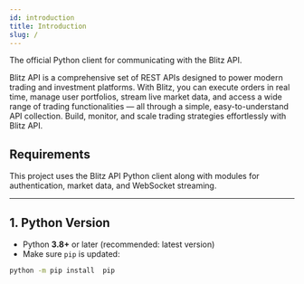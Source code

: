 ```yaml
---
id: introduction
title: Introduction
slug: /
---
```


The official Python client for communicating with the Blitz API.

Blitz API is a comprehensive set of REST APIs designed to power modern trading and investment platforms. With Blitz, you can execute orders in real time, manage user portfolios, stream live market data, and access a wide range of trading functionalities — all through a simple, easy-to-understand API collection. Build, monitor, and scale trading strategies effortlessly with Blitz API.

## Requirements

This project uses the Blitz API Python client along with modules for authentication, market data, and WebSocket streaming.

---

## 1. Python Version
- Python **3.8+** or later (recommended: latest version)
- Make sure `pip` is updated:
```bash
python -m pip install  pip
